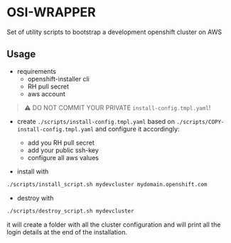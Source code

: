 # OSI-WRAPPER

Set of utility scripts to bootstrap a development openshift cluster on AWS


## Usage

- requirements
  - openshift-installer cli
  - RH pull secret
  - aws account

> :warning: DO NOT COMMIT YOUR PRIVATE `install-config.tmpl.yaml`!

- create `./scripts/install-config.tmpl.yaml` based on `./scripts/COPY-install-config.tmpl.yaml` and configure it accordingly:
  - add you RH pull secret
  - add your public ssh-key
  - configure all aws values

- install with 
```bash
./scripts/install_script.sh mydevcluster mydomain.openshift.com
```
- destroy with
```bash
./scripts/destroy_script.sh mydevcluster
```

it will create a folder with all the cluster configuration and will print all the login details at the end of the installation.  
